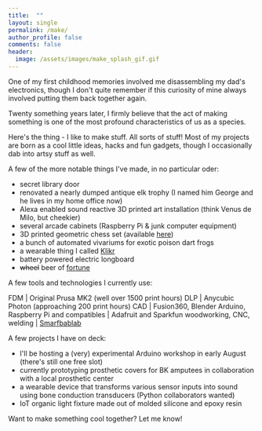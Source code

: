 ```yaml
---
title:  ""
layout: single
permalink: /make/
author_profile: false
comments: false
header:
  image: /assets/images/make_splash_gif.gif
---
```


One of my first childhood memories involved me disassembling my dad's electronics, though I don't quite remember if this curiosity of mine always involved putting them back together again.

Twenty something years later, I firmly believe that the act of making something is one of the most profound characteristics of us as a species.

Here's the thing - I like to make stuff. All sorts of stuff! Most of my projects are born as a cool little ideas, hacks and fun gadgets, though I occasionally dab into artsy stuff as well.

A few of the more notable things I've made, in no particular oder:

- secret library door
- renovated a nearly dumped antique elk trophy (I named him George and he lives in my home office now)
- Alexa enabled sound reactive 3D printed art installation (think Venus de Milo, but cheekier)
- several arcade cabinets (Raspberry Pi & junk computer equipment)
- 3D printed geometric chess set (available [here](https://www.thingiverse.com/thing:1695394))
- a bunch of automated vivariums for exotic poison dart frogs
- a wearable thing I called [Klikr](http://mavrodinov.me/klikr)
- battery powered electric longboard
- ~~wheel~~ beer of [fortune](http://mavrodinov.me/improving-ux-through-rng/)

A few tools and technologies I currently use:

FDM | Original Prusa MK2 (well over 1500 print hours)
DLP | Anycubic Photon (approaching 200 print hours)
CAD | Fusion360, Blender
Arduino, Raspberry Pi and compatibles | Adafruit and Sparkfun
woodworking, CNC, welding | [Smarfbablab](http://www.smartfablab.org)

A few projects I have on deck:

- I'll be hosting a (very) experimental Arduino workshop in early August (there's still one free slot)
- currently prototyping prosthetic covers for BK amputees in collaboration with a local prosthetic center
- a wearable device that transforms various sensor inputs into sound using bone conduction transducers (Python collaborators wanted)
- IoT organic light fixture made out of molded silicone and epoxy resin


Want to make something cool together? Let me know!
